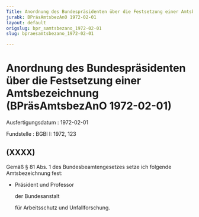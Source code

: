 ```yaml
---
Title: Anordnung des Bundespräsidenten über die Festsetzung einer Amtsbezeichnung
jurabk: BPräsAmtsbezAnO 1972-02-01
layout: default
origslug: bpr_samtsbezano_1972-02-01
slug: bpraesamtsbezano_1972-02-01

---
```


# Anordnung des Bundespräsidenten über die Festsetzung einer Amtsbezeichnung (BPräsAmtsbezAnO 1972-02-01)

Ausfertigungsdatum
:   1972-02-01

Fundstelle
:   BGBl I: 1972, 123



## (XXXX)

Gemäß § 81 Abs. 1 des Bundesbeamtengesetzes setze ich folgende Amtsbezeichnung fest:

*   Präsident und Professor

    der Bundesanstalt

    für Arbeitsschutz und Unfallforschung.




